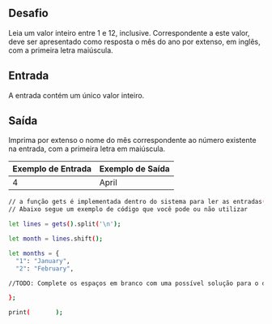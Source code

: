 ## Desafio

Leia um valor inteiro entre 1 e 12, inclusive. Correspondente a este valor, deve ser apresentado como resposta o mês do ano por extenso, em inglês, com a primeira letra maiúscula.

## Entrada

A entrada contém um único valor inteiro.

## Saída

Imprima por extenso o nome do mês correspondente ao número existente na entrada, com a primeira letra em maiúscula.

| Exemplo de Entrada | Exemplo de Saída|
| ---|--- |
| 4 | April |

```bash
// a função gets é implementada dentro do sistema para ler as entradas(inputs) dos dados e a função print para imprimir a saída (output) de dados e já pula uma linha ("\n")
// Abaixo segue um exemplo de código que você pode ou não utilizar

let lines = gets().split('\n');

let month = lines.shift();

let months = {
  "1": "January",
  "2": "February",

//TODO: Complete os espaços em branco com uma possível solução para o desafio

};

print(       );

```